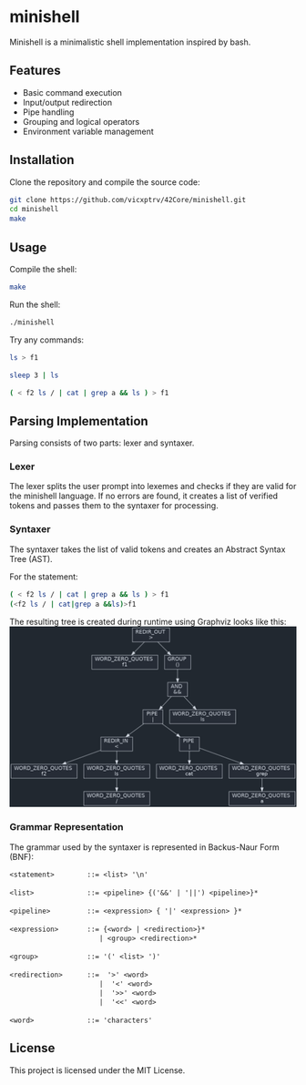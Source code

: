 # minishell

Minishell is a minimalistic shell implementation inspired by bash.

## Features

- Basic command execution
- Input/output redirection
- Pipe handling
- Grouping and logical operators
- Environment variable management

## Installation

Clone the repository and compile the source code:

```sh
git clone https://github.com/vicxptrv/42Core/minishell.git
cd minishell
make
```

## Usage

Compile the shell:
```sh
make
```

Run the shell:
```sh
./minishell
```

Try any commands:
```sh
ls > f1
```
```sh
sleep 3 | ls
```
```sh
( < f2 ls / | cat | grep a && ls ) > f1
```

## Parsing Implementation

Parsing consists of two parts: lexer and syntaxer.

### Lexer

The lexer splits the user prompt into lexemes and checks if they are valid for the minishell language. If no errors are found, it creates a list of verified tokens and passes them to the syntaxer for processing.

### Syntaxer

The syntaxer takes the list of valid tokens and creates an Abstract Syntax Tree (AST).

For the statement:
```sh
( < f2 ls / | cat | grep a && ls ) > f1
(<f2 ls / | cat|grep a &&ls)>f1
```

The resulting tree is created during runtime using Graphviz
looks like this:
![Result Tree](wiki/result_tree_v1.png)

### Grammar Representation

The grammar used by the syntaxer is represented in Backus-Naur Form (BNF):

```bnf
<statement>        ::= <list> '\n'

<list>             ::= <pipeline> {('&&' | '||') <pipeline>}*

<pipeline>         ::= <expression> { '|' <expression> }*

<expression>       ::= {<word> | <redirection>}*
                      | <group> <redirection>*

<group>            ::= '(' <list> ')'

<redirection>      ::=  '>' <word>
                      |  '<' <word>
                      |  '>>' <word>
                      |  '<<' <word>

<word>             ::= 'characters'
```

## License

This project is licensed under the MIT License.